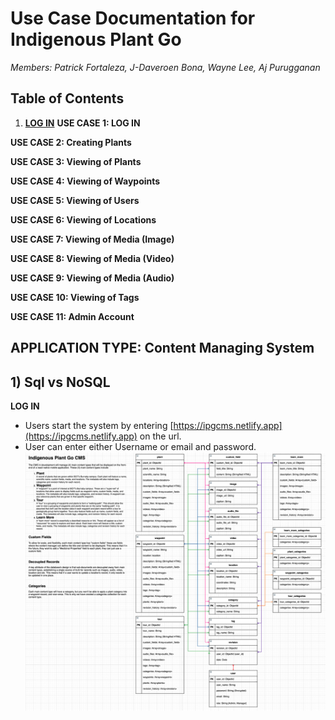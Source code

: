 # **Use Case Documentation for Indigenous Plant Go**

*Members: Patrick Fortaleza, J-Daveroen Bona, Wayne Lee, Aj Purugganan*

## Table of Contents
1. [**LOG IN**](#1)
**USE CASE 1: LOG IN**

**USE CASE 2: Creating Plants**

**USE CASE 3: Viewing of Plants**

**USE CASE 4: Viewing of Waypoints**

**USE CASE 5: Viewing of Users**

**USE CASE 6: Viewing of Locations**

**USE CASE 7: Viewing of Media (Image)**

**USE CASE 8: Viewing of Media (Video)**

**USE CASE 9: Viewing of Media (Audio)**

**USE CASE 10: Viewing of Tags**

**USE CASE 11: Admin Account**

## APPLICATION TYPE: Content Managing System
<a name="1"></a>
## 1) Sql vs NoSQL
**LOG IN**
- Users start the system by entering [https://ipgcms.netlify.app](https://ipgcms.netlify.app) on the url.
- User can enter either Username or email and password. 
![image](/planning/database/ERD/ERDv3.png)


